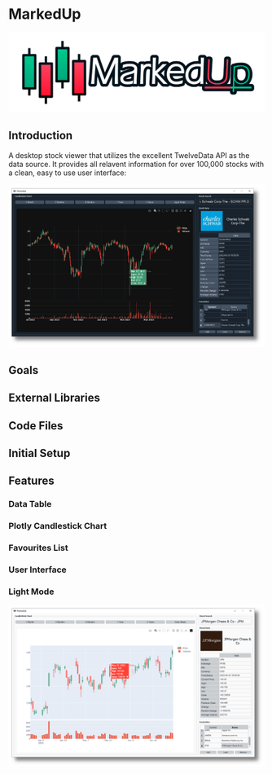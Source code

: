 # MarkedUp
![Alt text](MarkedUp_Logo.png)

## Introduction
A desktop stock viewer that utilizes the excellent TwelveData API as the data source. It provides all relavent information for over 100,000 stocks with a clean, easy to use user interface:

![Alt text](dark_mode.png)

## Goals

## External Libraries

## Code Files

## Initial Setup

## Features

### Data Table

### Plotly Candlestick Chart

### Favourites List

### User Interface

### Light Mode

![Alt text](light_mode.png)
